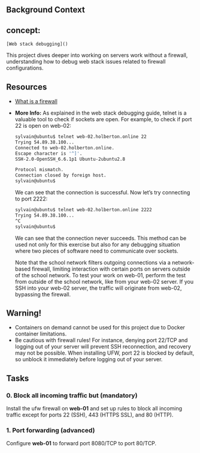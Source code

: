 ## Background Context
## concept:
	[Web stack debugging]()

This project dives deeper into working on servers work without a firewall, understanding how to debug web stack issues related to firewall configurations.

## Resources

- [What is a firewall](https://en.wikipedia.orgawiki/Firewall_%28computing%29)
- **More Info:**
  As explained in the web stack debugging guide, telnet is a valuable tool to check if sockets are open. For example, to check if port 22 is open on web-02:

  ```bash
  sylvain@ubuntu$ telnet web-02.holberton.online 22
  Trying 54.89.38.100...
  Connected to web-02.holberton.online.
  Escape character is '^]'.
  SSH-2.0-OpenSSH_6.6.1p1 Ubuntu-2ubuntu2.8

  Protocol mismatch.
  Connection closed by foreign host.
  sylvain@ubuntu$
  ```

  We can see that the connection is successful. Now let’s try connecting to port 2222:

  ```bash
  sylvain@ubuntu$ telnet web-02.holberton.online 2222
  Trying 54.89.38.100...
  ^C
  sylvain@ubuntu$
  ```

  We can see that the connection never succeeds. This method can be used not only for this exercise but also for any debugging situation where two pieces of software need to communicate over sockets.

  Note that the school network filters outgoing connections via a network-based firewall, limiting interaction with certain ports on servers outside of the school network. To test your work on web-01, perform the test from outside of the school network, like from your web-02 server. If you SSH into your web-02 server, the traffic will originate from web-02, bypassing the firewall.

## Warning!

- Containers on demand cannot be used for this project due to Docker container limitations.
- Be cautious with firewall rules! For instance, denying port 22/TCP and logging out of your server will prevent SSH reconnection, and recovery may not be possible. When installing UFW, port 22 is blocked by default, so unblock it immediately before logging out of your server.

## Tasks

### 0. Block all incoming traffic but (mandatory)

Install the ufw firewall on **web-01** and set up rules to block all incoming traffic except for ports 22 (SSH), 443 (HTTPS SSL), and 80 (HTTP).

### 1. Port forwarding (advanced)

Configure **web-01** to forward port 8080/TCP to port 80/TCP.
